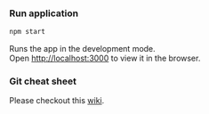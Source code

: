 ### Run application

```bash
npm start
```

Runs the app in the development mode.<br />
Open [http://localhost:3000](http://localhost:3000) to view it in the browser.

### Git cheat sheet

Please checkout this [wiki](https://github.com/paperRoll/paper-roll-frontend/wiki/Git-cheat-sheet).